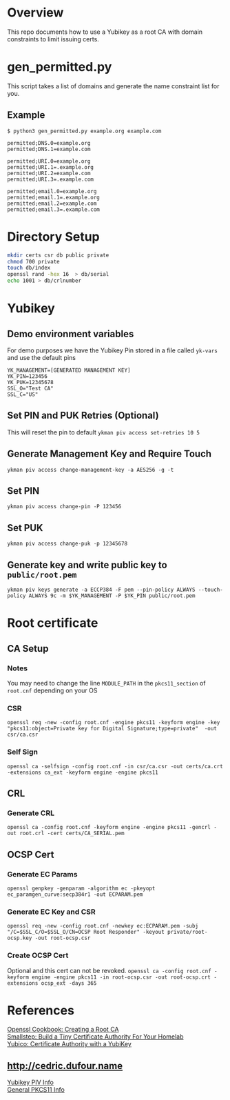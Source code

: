 # Overview
This repo documents how to use a Yubikey as a root CA with domain constraints to limit issuing certs.

# gen\_permitted.py
This script takes a list of domains and generate the name constraint list for you.
## Example
`$ python3 gen_permitted.py example.org example.com`

```
permitted;DNS.0=example.org
permitted;DNS.1=example.com

permitted;URI.0=example.org
permitted;URI.1=.example.org
permitted;URI.2=example.com
permitted;URI.3=.example.com

permitted;email.0=example.org
permitted;email.1=.example.org
permitted;email.2=example.com
permitted;email.3=.example.com
```

# Directory Setup
```sh
mkdir certs csr db public private
chmod 700 private
touch db/index
openssl rand -hex 16  > db/serial
echo 1001 > db/crlnumber
```

# Yubikey
## Demo environment variables
For demo purposes we have the Yubikey Pin stored in a file called `yk-vars` and use the default pins
```
YK_MANAGEMENT=[GENERATED MANAGEMENT KEY]
YK_PIN=123456
YK_PUK=12345678
SSL_O="Test CA"
SSL_C="US"
```
## Set PIN and PUK Retries (Optional)
This will reset the pin to default
`ykman piv access set-retries 10 5`

## Generate Management Key and Require Touch
`ykman piv access change-management-key -a AES256 -g -t`

## Set PIN
`ykman piv access change-pin -P 123456`

## Set PUK
`ykman piv access change-puk -p 12345678`

## Generate key and write public key to `public/root.pem`
`ykman piv keys generate -a ECCP384 -F pem --pin-policy ALWAYS --touch-policy ALWAYS 9c -m $YK_MANAGEMENT -P $YK_PIN public/root.pem`

# Root certificate
## CA Setup
### Notes
You may need to change the line `MODULE_PATH` in the `pkcs11_section` of `root.cnf` depending on your OS

### CSR
`openssl req -new -config root.cnf -engine pkcs11 -keyform engine -key "pkcs11:object=Private key for Digital Signature;type=private"  -out csr/ca.csr`

### Self Sign
`openssl ca -selfsign -config root.cnf -in csr/ca.csr -out certs/ca.crt -extensions ca_ext -keyform engine -engine pkcs11`

## CRL
### Generate CRL
`openssl ca -config root.cnf -keyform engine -engine pkcs11 -gencrl -out root.crl -cert certs/CA_SERIAL.pem`

## OCSP Cert
### Generate EC Params
`openssl genpkey -genparam -algorithm ec -pkeyopt ec_paramgen_curve:secp384r1 -out ECPARAM.pem`

### Generate EC Key and CSR
`openssl req -new -config root.cnf -newkey ec:ECPARAM.pem -subj "/C=$SSL_C/O=$SSL_O/CN=OCSP Root Responder" -keyout private/root-ocsp.key -out root-ocsp.csr`

### Create OCSP Cert
Optional and this cert can not be revoked.
`openssl ca -config root.cnf -keyform engine -engine pkcs11 -in root-ocsp.csr -out root-ocsp.crt -extensions ocsp_ext -days 365`

# References
[Openssl Cookbook: Creating a Root CA](https://www.feistyduck.com/library/openssl-cookbook/online/openssl-command-line/private-ca-creating-root.html)  
[Smallstep: Build a Tiny Certificate Authority For Your Homelab](https://smallstep.com/blog/build-a-tiny-ca-with-raspberry-pi-yubikey/)  
[Yubico: Certificate Authority with a YubiKey](https://developers.yubico.com/PIV/Guides/Certificate_authority.html)  
## http://cedric.dufour.name
[Yubikey PIV Info](http://cedric.dufour.name/blah/IT/YubiKeyHowto.html)  
[General PKCS11 Info](http://cedric.dufour.name/blah/IT/SmartCardsHowto.html)  
